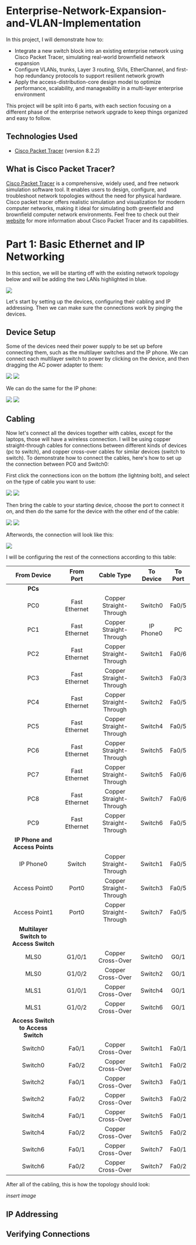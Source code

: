 # Enterprise-Network-Expansion-and-VLAN-Implementation

In this project, I will demonstrate how to:

- Integrate a new switch block into an existing enterprise network using Cisco Packet Tracer, simulating
real-world brownfield network expansion
- Configure VLANs, trunks, Layer 3 routing, SVIs, EtherChannel, and first-hop redundancy protocols to support
resilient network growth
- Apply the access-distribution-core design model to optimize performance, scalability, and manageability in a
multi-layer enterprise environment

This project will be split into 6 parts, with each section focusing on a different phase of the enterprise network upgrade to keep things organized and easy to follow.

<h2>Technologies Used</h2>

- <a href="https://www.netacad.com/cisco-packet-tracer"> Cisco Packet Tracer<a/> (version 8.2.2)

<h2>What is Cisco Packet Tracer?</h2>

<a href="https://www.netacad.com/cisco-packet-tracer"> Cisco Packet Tracer<a/> is a comprehensive, widely used, and free network simulation software tool. It enables users to design, configure, and troubleshoot network topologies without the need for physical hardware. Cisco packet tracer offers realistic simulation and visualization for modern computer networks, making it ideal for simulating both greenfield and brownfield computer network environments. Feel free to check out their <a href="https://www.netacad.com/cisco-packet-tracer"> website<a/> for more information about Cisco Packet Tracer and its capabilities.

<h1>Part 1: Basic Ethernet and IP Networking</h1>

In this section, we will be starting off with the existing network topology below and will be adding the two LANs highlighted in blue.

<img src = "https://github.com/eric-lgonz/Enterprise-Network-Expansion-and-VLAN-Implementation/blob/main/assets/Part%201%20-%201.png">

Let's start by setting up the devices, configuring their cabling and IP addressing. Then we can make sure the connections work by pinging the devices.

<h2>Device Setup</h2>

Some of the devices need their power supply to be set up before connecting them, such as the multilayer switches and the IP phone. We can connect each multilayer switch to power by clicking on the device, and then dragging the AC power adapter to them:

<img src = "https://github.com/eric-lgonz/Enterprise-Network-Expansion-and-VLAN-Implementation/blob/main/assets/Part%201%20-%202.png">
<img src = "https://github.com/eric-lgonz/Enterprise-Network-Expansion-and-VLAN-Implementation/blob/main/assets/Part%201%20-%203.png">

We can do the same for the IP phone:

<img src = "https://github.com/eric-lgonz/Enterprise-Network-Expansion-and-VLAN-Implementation/blob/main/assets/Part%201%20-%204.png">
<img src = "https://github.com/eric-lgonz/Enterprise-Network-Expansion-and-VLAN-Implementation/blob/main/assets/Part%201%20-%205.png">

<h2>Cabling</h2>

Now let's connect all the devices together with cables, except for the laptops, those will have a wireless connection. I will be using copper straight-through cables for connections between different kinds of devices (pc to switch), and copper cross-over cables for similar devices (switch to switch). To demonstrate how to connect the cables, here's how to set up the connection between PC0 and Switch0:

First click the connections icon on the bottom (the lightning bolt), and select on the type of cable you want to use:

<img src = "https://github.com/eric-lgonz/Enterprise-Network-Expansion-and-VLAN-Implementation/blob/main/assets/Part%201%20-%206.png">
<img src = "https://github.com/eric-lgonz/Enterprise-Network-Expansion-and-VLAN-Implementation/blob/main/assets/Part%201%20-%207.png">

Then bring the cable to your starting device, choose the port to connect it on, and then do the same for the device with the other end of the cable:

<img src = "https://github.com/eric-lgonz/Enterprise-Network-Expansion-and-VLAN-Implementation/blob/main/assets/Part%201%20-%208.png">
<img src = "https://github.com/eric-lgonz/Enterprise-Network-Expansion-and-VLAN-Implementation/blob/main/assets/Part%201%20-%209.png">

Afterwords, the connection will look like this:

<img src = "https://github.com/eric-lgonz/Enterprise-Network-Expansion-and-VLAN-Implementation/blob/main/assets/Part%201%20-%2010.png">

I will be configuring the rest of the connections according to this table:

<div align ="center">

From Device | From Port | Cable Type | To Device | To Port
|:---:|:-------------:|:-----------------------:|:-------:|:-----:|
| **PCs** |
| PC0 | Fast Ethernet | Copper Straight-Through | Switch0 | Fa0/5 |
| PC1 | Fast Ethernet | Copper Straight-Through | IP Phone0 | PC |
| PC2 | Fast Ethernet | Copper Straight-Through | Switch1 | Fa0/6 |
| PC3 | Fast Ethernet | Copper Straight-Through | Switch3 | Fa0/3 |
| PC4 | Fast Ethernet | Copper Straight-Through | Switch2 | Fa0/5 |
| PC5 | Fast Ethernet | Copper Straight-Through | Switch4 | Fa0/5 |
| PC6 | Fast Ethernet | Copper Straight-Through | Switch5 | Fa0/5 |
| PC7 | Fast Ethernet | Copper Straight-Through | Switch5 | Fa0/6 |
| PC8 | Fast Ethernet | Copper Straight-Through | Switch7 | Fa0/6 |
| PC9 | Fast Ethernet | Copper Straight-Through | Switch6 | Fa0/5 |
| **IP Phone and Access Points** |
| IP Phone0 | Switch | Copper Straight-Through | Switch1 | Fa0/5 |
| Access Point0 | Port0 | Copper Straight-Through | Switch3 | Fa0/5 |
| Access Point1 | Port0 | Copper Straight-Through | Switch7 | Fa0/5 |
| **Multilayer Switch to Access Switch** |
| MLS0 | G1/0/1 | Copper Cross-Over | Switch0 | G0/1 |
| MLS0 | G1/0/2 | Copper Cross-Over | Switch2 | G0/1 |
| MLS1 | G1/0/1 | Copper Cross-Over | Switch4 | G0/1 |
| MLS1 | G1/0/2 | Copper Cross-Over | Switch6 | G0/1 |
| **Access Switch to Access Switch** |
| Switch0 | Fa0/1 | Copper Cross-Over | Switch1 | Fa0/1 |
| Switch0 | Fa0/2 | Copper Cross-Over | Switch1 | Fa0/2 |
| Switch2 | Fa0/1 | Copper Cross-Over | Switch3 | Fa0/1 |
| Switch2 | Fa0/2 | Copper Cross-Over | Switch3 | Fa0/2 |
| Switch4 | Fa0/1 | Copper Cross-Over | Switch5 | Fa0/1 |
| Switch4 | Fa0/2 | Copper Cross-Over | Switch5 | Fa0/2 |
| Switch6 | Fa0/1 | Copper Cross-Over | Switch7 | Fa0/1 |
| Switch6 | Fa0/2 | Copper Cross-Over | Switch7 | Fa0/2 |

</div>

After all of the cabling, this is how the topology should look:

_insert image_

<h2>IP Addressing</h2>

<h2>Verifying Connections</h2>
